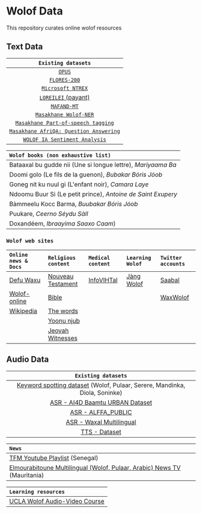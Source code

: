 # Wolof Data #
This repository curates online wolof resources 

## Text Data ##

| `Existing datasets` |
| :-----------:|
| [`OPUS`](https://opus.nlpl.eu/) |
| [`FLORES-200`](https://github.com/facebookresearch/flores/blob/main/flores200/README.md) |
| [`Microsoft NTREX`](https://github.com/MicrosoftTranslator/NTREX) |
| [`LOREILEI` (payant)](https://catalog.ldc.upenn.edu/LDC2022T03) |
| [`MAFAND-MT`](https://github.com/masakhane-io/lafand-mt/) |
| [`Masakhane Wolof-NER`](https://github.com/masakhane-io/masakhane-ner) |
| [`Masakhane Part-of-speech tagging`](https://github.com/masakhane-io/lacuna_pos_ner) |
| [`Masakhane AfriQA: Question Answering`](https://huggingface.co/datasets/masakhane/afriqa) |
| [`WOLOF IA Sentiment Analysis`](https://github.com/Dar-rius/Wolof_IA) |


| `Wolof books (non exhaustive list)` |
| :-----------|
| Bataaxal bu gudde nii (Une si longue lettre), _Mariyaama Ba_    |
| Doomi golo (Le fils de la guenon), _Bubakar Bόris Jόob_ |
| Goneg nit ku nuul gi (L'enfant noir), _Camara Laye_|
| Ndoomu Buur Si (Le petit prince), _Antoine de Saint Exupery_|
| Bàmmeelu Kocc Barma, _Buubakar Bóris Jóob_|
| Puukare, _Ceerno Séydu Sàll_|
| Doxandéem, _Ibraayima Saaxo Caam_)|


### `Wolof web sites`
| `Online news & Docs` | `Religious content` | `Medical content` | `Learning Wolof` | `Twitter accounts` |
| :--------------------| :------------------| :-----------------| :-----------------| :----------------|
| [Defu Waxu](https://www.defuwaxu.com/) | [Nouveau Testament](https://www.sacred-texts.com/bib/wb/wlf/index.htm) | [InfoVIHTal](http://gtt-vih.org/aprende/publicaciones/infovihtal/wolof) | [Jàng Wolof](https://jangwolof.com/) |  [Saabal](https://twitter.com/SaabalN)|
| [Wolof-online](https://www.wolof-online.com/) | [Bible](http://biblewolof.com/) | | | [WaxWolof](https://twitter.com/WaxWolof) |
| [Wikipedia](https://wo.wikipedia.org/wiki/X%C3%ABt_wu_nj%C3%ABkk)| [The words](https://www.thewords.com/translations/wolof-part1.php)
| | [Yoonu njub](https://yoonunjub.org/)
| | [Jeovah Witnesses](https://www.jw.org/wo/)


## Audio Data ##

| `Existing datasets` |
| :-----------:|
| [Keyword spotting dataset](https://zenodo.org/record/4661645#.YuaAPNJBxNg) (Wolof, Pulaar, Serere, Mandinka, Diola, Soninke) |
| [ASR - AI4D Baamtu URBAN Dataset](https://zindi.africa/competitions/ai4d-baamtu-datamation-automatic-speech-recognition-in-wolof/data)|
| [ASR - ALFFA_PUBLIC ](https://github.com/getalp/ALFFA_PUBLIC/tree/master/ASR/WOLOF) |
| [ASR - Waxal Multilingual ](https://github.com/Waxal-Multilingual/speech-data) |
| [TTS - Dataset](https://zenodo.org/record/4498861#.YXU2A3X7R-M) |


| `News` |
| :-----------|
| [TFM Youtube Playlist](https://www.youtube.com/watch?v=1UEpQhsIxE0&list=PLdGJr0E0g2bNsbRQZ_HyzuGvU1Mo1XcvK&ab_channel=TFM%28T%C3%A9l%C3%A9FutursMedias%29) (Senegal) |
| [Elmourabitoune Multilingual (Wolof, Pulaar, Arabic) News TV](https://www.youtube.com/c/Elmourabitoune) (Mauritania) |

| `Learning resources` |
| :-----------|
| [UCLA Wolof Audio-Video Course](http://aflang.humanities.ucla.edu/language-courses/wolof/) |

